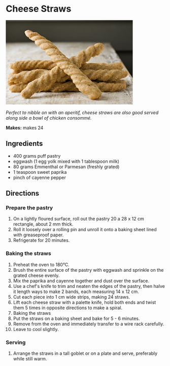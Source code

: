 # Cheese Straws
![Cheese Straws](resources/cheese-straws.jpg)

*Perfect to nibble on with an aperitif, cheese straws are also good served along side a bowl of chicken consommé.*

**Makes:** makes 24

## Ingredients
- 400 grams puff pastry
- eggwash (1 egg yolk mixed with 1 tablespoon milk)
- 80 grams Emmenthal or Parmesan (freshly grated)
- 1 teaspoon sweet paprika
- pinch of cayenne pepper

## Directions
### Prepare the pastry
1. On a lightly floured surface, roll out the pastry 20 a 28 x 12 cm rectangle, about 2 mm thick.
1. Roll it loosely over a rolling pin and unroll it onto a baking sheet lined with greaseproof paper.
1. Refrigerate for 20 minutes.

### Baking the straws
1. Preheat the oven to 180°C.
1. Brush the entire surface of the pastry with eggwash and sprinkle on the grated cheese evenly.
1. Mix the paprika and cayenne together and dust over the surface.
1. Use a chef's knife to trim and neaten the edges of the pastry, then halve it length ways to make 2 bands, each measuring 14 x 12 cm.
1. Cut each piece into 1 cm wide strips, making 24 straws.
1. Lift each cheese straw with a palette knife, hold both ends and twist them 5 times in opposite directions to make a spiral.
1. Baking the straws
1. Put the straws on a baking sheet and bake for 5 - 6 minutes.
1. Remove from the oven and immediately transfer to a wire rack carefully.
1. Leave to cool slightly.

### Serving
1. Arrange the straws in a tall goblet or on a plate and serve, preferably while still warm.